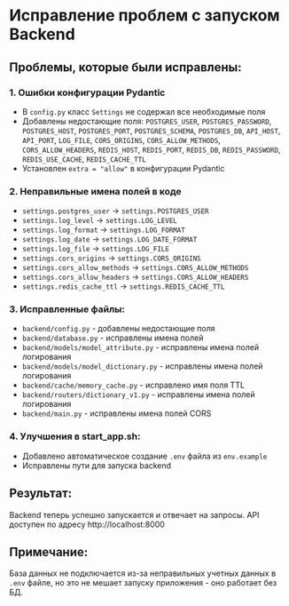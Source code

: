 # Исправление проблем с запуском Backend

## Проблемы, которые были исправлены:

### 1. Ошибки конфигурации Pydantic
- В `config.py` класс `Settings` не содержал все необходимые поля
- Добавлены недостающие поля: `POSTGRES_USER`, `POSTGRES_PASSWORD`, `POSTGRES_HOST`, `POSTGRES_PORT`, `POSTGRES_SCHEMA`, `POSTGRES_DB`, `API_HOST`, `API_PORT`, `LOG_FILE`, `CORS_ORIGINS`, `CORS_ALLOW_METHODS`, `CORS_ALLOW_HEADERS`, `REDIS_HOST`, `REDIS_PORT`, `REDIS_DB`, `REDIS_PASSWORD`, `REDIS_USE_CACHE`, `REDIS_CACHE_TTL`
- Установлен `extra = "allow"` в конфигурации Pydantic

### 2. Неправильные имена полей в коде
- `settings.postgres_user` → `settings.POSTGRES_USER`
- `settings.log_level` → `settings.LOG_LEVEL`
- `settings.log_format` → `settings.LOG_FORMAT`
- `settings.log_date` → `settings.LOG_DATE_FORMAT`
- `settings.log_file` → `settings.LOG_FILE`
- `settings.cors_origins` → `settings.CORS_ORIGINS`
- `settings.cors_allow_methods` → `settings.CORS_ALLOW_METHODS`
- `settings.cors_allow_headers` → `settings.CORS_ALLOW_HEADERS`
- `settings.redis_cache_ttl` → `settings.REDIS_CACHE_TTL`

### 3. Исправленные файлы:
- `backend/config.py` - добавлены недостающие поля
- `backend/database.py` - исправлены имена полей
- `backend/models/model_attribute.py` - исправлены имена полей логирования
- `backend/models/model_dictionary.py` - исправлены имена полей логирования
- `backend/cache/memory_cache.py` - исправлено имя поля TTL
- `backend/routers/dictionary_v1.py` - исправлены имена полей логирования
- `backend/main.py` - исправлены имена полей CORS

### 4. Улучшения в start_app.sh:
- Добавлено автоматическое создание `.env` файла из `env.example`
- Исправлены пути для запуска backend

## Результат:
Backend теперь успешно запускается и отвечает на запросы. API доступен по адресу http://localhost:8000

## Примечание:
База данных не подключается из-за неправильных учетных данных в `.env` файле, но это не мешает запуску приложения - оно работает без БД.
